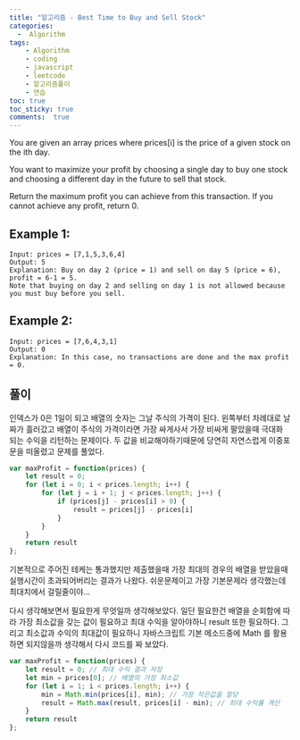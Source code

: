 ```yaml
---
title: "알고리즘 - Best Time to Buy and Sell Stock"
categories: 
  -  Algorithm
tags: 
    - Algorithm
    - coding
    - javascript
    - leetcode
    - 알고리즘풀이
    - 연습
toc: true
toc_sticky: true
comments:  true
---
```


You are given an array prices where prices[i] is the price of a given stock on the ith day.

You want to maximize your profit by choosing a single day to buy one stock and choosing a different day in the future to sell that stock.

Return the maximum profit you can achieve from this transaction. If you cannot achieve any profit, return 0.

 

## Example 1:

```console
Input: prices = [7,1,5,3,6,4]
Output: 5
Explanation: Buy on day 2 (price = 1) and sell on day 5 (price = 6), profit = 6-1 = 5.
Note that buying on day 2 and selling on day 1 is not allowed because you must buy before you sell.
```

## Example 2:

```console
Input: prices = [7,6,4,3,1]
Output: 0
Explanation: In this case, no transactions are done and the max profit = 0.
```


## 풀이
인덱스가 0은 1일이 되고 배열의 숫자는 그날 주식의 가격이 된다. 왼쪽부터 차례대로 날짜가 흘러갔고 배열이 주식의 가격이라면 가장 싸게사서 가장 비싸게 팔았을때 극대화 되는 수익을 리턴하는 문제이다. 두 값을 비교해야하기때문에 당연히 자연스럽게 이중포문을 떠올렸고 문제를 풀었다.

```javascript
var maxProfit = function(prices) {
    let result = 0;
    for (let i = 0; i < prices.length; i++) {
        for (let j = i + 1; j < prices.length; j++) {
            if (prices[j] - prices[i] > 0) {
                result = prices[j] - prices[i]
            }
        }
    }
    return result
};
```

기본적으로 주어진 테케는 통과했지만 제출했을때 가장 최대의 경우의 배열을 받았을때 실행시간이 초과되어버리는 결과가 나왔다. 쉬운문제이고 가장 기본문제라 생각했는데 최대치에서 걸릴줄이야...
  
다시 생각해보면서 필요한게 무엇일까 생각해보았다. 일단 필요한건 배열을 순회함에 따라 가장 최소값을 갖는 값이 필요하고 최대 수익을 알아야하니 result 또한 필요하다. 그리고 최소값과 수익의 최대값이 필요하니 자바스크립트 기본 메소드중에 Math 를 활용하면 되지않을까 생각해서 다시 코드를 짜 보았다.

```javascript
var maxProfit = function(prices) {
    let result = 0; // 최대 수익 결과 저장
    let min = prices[0]; // 배열의 가장 최소값
    for (let i = 1; i < prices.length; i++) {
        min = Math.min(prices[i], min); // 가장 작은값을 할당
        result = Math.max(result, prices[i] - min); // 최대 수익률 계산
    }
    return result
};
```
